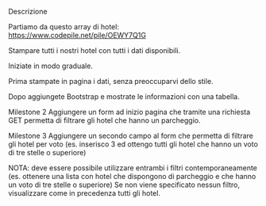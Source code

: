 Descrizione

Partiamo da questo array di hotel: https://www.codepile.net/pile/OEWY7Q1G

Stampare tutti i nostri hotel con tutti i dati disponibili.

Iniziate in modo graduale.

Prima stampate in pagina i dati, senza preoccuparvi dello stile.

Dopo aggiungete Bootstrap e mostrate le informazioni con una tabella.

Milestone 2
Aggiungere un form ad inizio pagina che tramite una richiesta GET permetta di filtrare gli hotel che hanno un parcheggio.


Milestone 3 
Aggiungere un secondo campo al form che permetta di filtrare gli hotel per voto (es. inserisco 3 ed ottengo tutti gli hotel che hanno un voto di tre stelle o superiore)


NOTA:
deve essere possibile utilizzare entrambi i filtri contemporaneamente (es. ottenere una lista con hotel che dispongono di parcheggio e
che hanno un voto di tre stelle o superiore) Se non viene specificato nessun filtro, visualizzare come in precedenza tutti gli hotel.